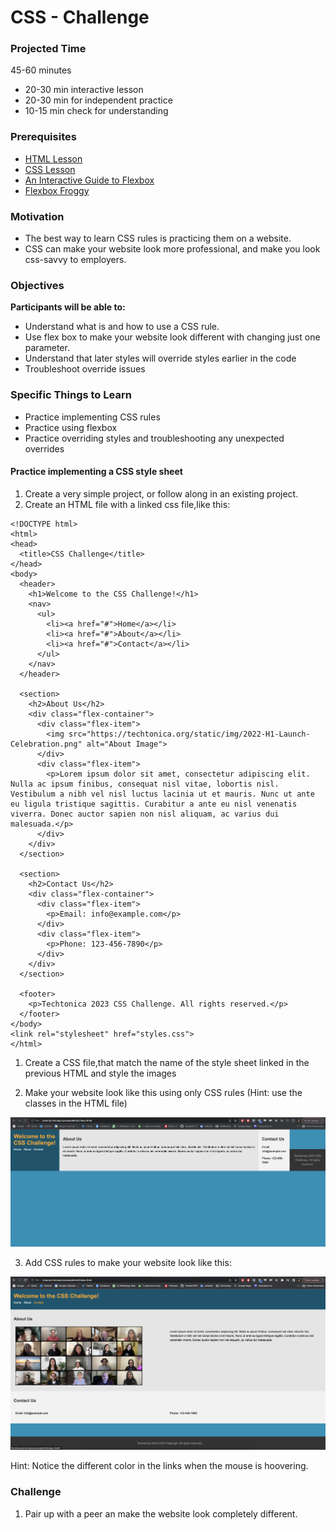 # CSS - Challenge

### Projected Time

45-60 minutes

- 20-30 min interactive lesson
- 20-30 min for independent practice
- 10-15 min check for understanding

### Prerequisites

- [HTML Lesson](/web/html.md)
- [CSS Lesson](/web/css.md)
- [An Interactive Guide to Flexbox](https://www.joshwcomeau.com/css/interactive-guide-to-flexbox/)
- [Flexbox Froggy](https://flexboxfroggy.com/)

### Motivation

- The best way to learn CSS rules is practicing them on a website.
- CSS can make your website look more professional, and make you look css-savvy to employers.

### Objectives

**Participants will be able to:**

- Understand what is and how to use a CSS rule.
- Use flex box to make your website look different with changing just one parameter.
- Understand that later styles will override styles earlier in the code
- Troubleshoot override issues

### Specific Things to Learn

- Practice implementing CSS rules
- Practice using flexbox
- Practice overriding styles and troubleshooting any unexpected overrides

#### Practice implementing a CSS style sheet

1. Create a very simple project, or follow along in an existing project.
2. Create an HTML file with a linked css file,like this:

```
<!DOCTYPE html>
<html>
<head>
  <title>CSS Challenge</title>
</head>
<body>
  <header>
    <h1>Welcome to the CSS Challenge!</h1>
    <nav>
      <ul>
        <li><a href="#">Home</a></li>
        <li><a href="#">About</a></li>
        <li><a href="#">Contact</a></li>
      </ul>
    </nav>
  </header>

  <section>
    <h2>About Us</h2>
    <div class="flex-container">
      <div class="flex-item">
        <img src="https://techtonica.org/static/img/2022-H1-Launch-Celebration.png" alt="About Image">
      </div>
      <div class="flex-item">
        <p>Lorem ipsum dolor sit amet, consectetur adipiscing elit. Nulla ac ipsum finibus, consequat nisl vitae, lobortis nisl. Vestibulum a nibh vel nisl luctus lacinia ut et mauris. Nunc ut ante eu ligula tristique sagittis. Curabitur a ante eu nisl venenatis viverra. Donec auctor sapien non nisl aliquam, ac varius dui malesuada.</p>
      </div>
    </div>
  </section>

  <section>
    <h2>Contact Us</h2>
    <div class="flex-container">
      <div class="flex-item">
        <p>Email: info@example.com</p>
      </div>
      <div class="flex-item">
        <p>Phone: 123-456-7890</p>
      </div>
    </div>
  </section>

  <footer>
    <p>Techtonica 2023 CSS Challenge. All rights reserved.</p>
  </footer>
</body>
<link rel="stylesheet" href="styles.css">
</html>
```

1. Create a CSS file,that match the name of the style sheet linked in the previous HTML and style the images

2. Make your website look like this using only CSS rules (Hint: use the classes in the HTML file)

![CSS with no image](https://github.com/Yosolita1978/screenshoots/blob/main/2023/h2/Screen%20Shot%202023-07-10%20at%203.46.08%20PM.png?raw=true)

3. Add CSS rules to make your website look like this:

![CSS with no image](https://github.com/Yosolita1978/screenshoots/blob/main/2023/h2/Screen%20Shot%202023-07-10%20at%203.53.54%20PM.png?raw=true)

Hint: Notice the different color in the links when the mouse is hoovering.

### Challenge

1. Pair up with a peer an make the website look completely different.
